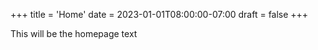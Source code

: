 +++
title = 'Home'
date = 2023-01-01T08:00:00-07:00
draft = false
+++

This will be the homepage text